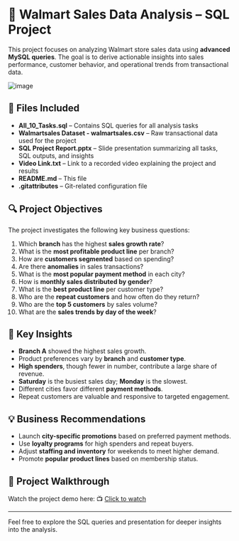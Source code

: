 # 🛒 Walmart Sales Data Analysis – SQL Project

This project focuses on analyzing Walmart store sales data using **advanced MySQL queries**. The goal is to derive actionable insights into sales performance, customer behavior, and operational trends from transactional data.

![image](https://github.com/user-attachments/assets/6c0dc904-5e87-436a-9ed0-53bb09b2c564)

## 📁 Files Included

* **All\_10\_Tasks.sql** – Contains SQL queries for all analysis tasks
* **Walmartsales Dataset - walmartsales.csv** – Raw transactional data used for the project
* **SQL Project Report.pptx** – Slide presentation summarizing all tasks, SQL outputs, and insights
* **Video Link.txt** – Link to a recorded video explaining the project and results
* **README.md** – This file
* **.gitattributes** – Git-related configuration file

## 🔍 Project Objectives

The project investigates the following key business questions:

1. Which **branch** has the highest **sales growth rate**?
2. What is the **most profitable product line** per branch?
3. How are **customers segmented** based on spending?
4. Are there **anomalies** in sales transactions?
5. What is the **most popular payment method** in each city?
6. How is **monthly sales distributed by gender**?
7. What is the **best product line** per customer type?
8. Who are the **repeat customers** and how often do they return?
9. Who are the **top 5 customers** by sales volume?
10. What are the **sales trends by day of the week**?

## 🧠 Key Insights

* **Branch A** showed the highest sales growth.
* Product preferences vary by **branch** and **customer type**.
* **High spenders**, though fewer in number, contribute a large share of revenue.
* **Saturday** is the busiest sales day; **Monday** is the slowest.
* Different cities favor different **payment methods**.
* Repeat customers are valuable and responsive to targeted engagement.

## 💡 Business Recommendations

* Launch **city-specific promotions** based on preferred payment methods.
* Use **loyalty programs** for high spenders and repeat buyers.
* Adjust **staffing and inventory** for weekends to meet higher demand.
* Promote **popular product lines** based on membership status.

## 🎥 Project Walkthrough

Watch the project demo here:
📺 [Click to watch](https://drive.google.com/file/d/1EVL5y2svSt-4xTiZUHcZMW6n7epwYhmB/view?usp=drive_link)

---

Feel free to explore the SQL queries and presentation for deeper insights into the analysis.
